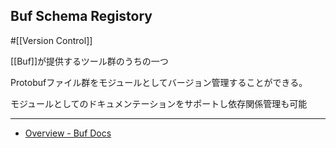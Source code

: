## Buf Schema Registory

#[[Version Control]]

[[Buf]]が提供するツール群のうちの一つ

Protobufファイル群をモジュールとしてバージョン管理することができる。

モジュールとしてのドキュメンテーションをサポートし依存関係管理も可能

---

- [Overview - Buf Docs](https://buf.build/docs/bsr/introduction/)